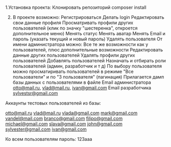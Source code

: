 1.Установка проекта:
Клонировать репозиторий
composer install



2. В проекте  возможно:
Регистрироваться
Делать login
Редактировать свои данные профиля
Просматривать профили других пользователей (клик по  значку "шестеренка", откроется дополнительное меню)
Менять статус
Менять аватар
Менять Email и пароль (указать текущий и новый пароль)
Удалять пользователя
От имени администратора можно:
Все те же возможности как у пользователей, плюс дополнительные возможности
Редактировать данные других пользователей
Удалять профили других пользователей
Добавлять пользователей
Назначать и отбирать роли пользователей (админ, разработчик и т д)
По выбору пользователя можно просматиривать пользователей в режиме "Все пользователи" и по "3 пользователя" (пагинация)
Прилагается дамп базы данных с пользователями  в файле 
Email администратора otto@mail.ru, vlad@mail.ru, ivan@gmail.com
Email разработчика sylvestsr@gmail.com

Аккаунты тестовых  пользователей из базы:

otto@mail.ru
vlad@mail.ru
vlada@gmail.com
mark@gmail.com
vandel@mail.com
branco@gmail.com
filipo@gmail.com
michael@gmail.com
slava@gmail.com
john@gmail.com
sylvester@gmail.com
ivan@gmail.com

Ко всем пользователям пароль: 123aaa
